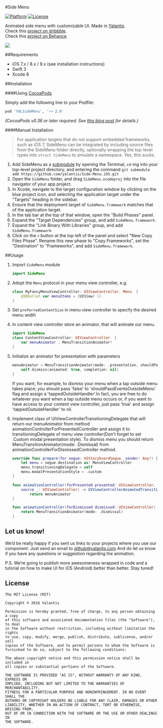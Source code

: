 #Side Menu

[![Platform](http://img.shields.io/badge/platform-iOS-blue.svg?style=flat)](http://cocoapods.org/?q=YALSideMenu)
[![License](http://img.shields.io/badge/license-MIT-green.svg?style=flat)](https://github.com/Yalantis/Side-Menu.iOS/blob/master/LICENSE)

Animated side menu with customizable UI. 
Made in <a href="https://yalantis.com/?utm_source=github"> Yalantis</a>.<br>
Check this <a href="https://dribbble.com/shots/1689922-Side-Menu-Animation?list=searches&tag=yalantis&offset=0">project on dribbble</a>.<br>
Check this <a href="https://www.behance.net/gallery/20411445/Mobile-Animations-Interactions ">project on Behance</a>.

<img src="https://d13yacurqjgara.cloudfront.net/users/125056/screenshots/1689922/events-menu_1-1-6.gif" />

##Requirements

- iOS 7.x / 8.x / 9.x (see installation instructions)
- Swift 3
- Xcode 8

##Installation

####Using [CocoaPods](http://cocoapods.org)

Simply add the following line to your Podfile:

```ruby
pod 'YALSideMenu', '~> 2.0'
```

*(CocoaPods v0.36 or later required. See [this blog post](http://blog.cocoapods.org/Pod-Authors-Guide-to-CocoaPods-Frameworks/) for details.)*

####Manual Installation

> For application targets that do not support embedded frameworks, such as iOS 7, SideMenu can be integrated by including source files from the SideMenu folder directly, optionally wrapping the top-level types into `struct SideMenu` to simulate a namespace. Yes, this sucks.

1. Add SideMenu as a [submodule](http://git-scm.com/docs/git-submodule) by opening the Terminal, `cd`-ing into your top-level project directory, and entering the command `git submodule add https://github.com/yalantis/Side-Menu.iOS.git`
2. Open the `SideMenu` folder, and drag `SideMenu.xcodeproj` into the file navigator of your app project.
3. In Xcode, navigate to the target configuration window by clicking on the blue project icon, and selecting the application target under the "Targets" heading in the sidebar.
4. Ensure that the deployment target of `SideMenu.framework` matches that of the application target.
5. In the tab bar at the top of that window, open the "Build Phases" panel.
6. Expand the "Target Dependencies" group, and add `SideMenu.framework`.
7. Expand the "Link Binary With Libraries" group, and add `SideMenu.framework`
8. Click on the `+` button at the top left of the panel and select "New Copy Files Phase". Rename this new phase to "Copy Frameworks", set the "Destination" to "Frameworks", and add `SideMenu.framework`.

##Usage

1. Import `SideMenu` module

	```swift
	import SideMenu
	```

2. Adopt the `Menu` protocol in your menu view controller, e.g.

	```swift
	class MyFancyMenuViewController: UIViewController, Menu  {
		@IBOutlet var menuItems = [UIView] ()
	}
	```

3. Set `preferredContentSize` in menu view controller to specify the desired menu width
4. In content view controller store an animator, that will animate our menu.

    ```swift
    import SideMenu
    class ContentViewController: UIViewController  {
        var menuAnimator : MenuTransitionAnimator!
    }
    ```
5. Initialize an animator for presentation with parameters

    ```swift
    menuAnimator = MenuTransitionAnimator(mode: .presentation, shouldPassEventsOutsideMenu: false) { [unowned self] in
	    self.dismiss(animated: true, completion: nil)
    }
    ```
    If you want, for example, to dismiss your menu when a tap outside menu takes place, you should pass 'false' to 'shouldPassEventsOutsideMenu' flag and assign a 'tappedOutsideHandler'.In fact, you are free to do whatever you want when a tap outside menu occurs or, if you want to have access to your content view controller, just pass 'true' and assign 'tappedOutsideHandler' to nil.
6. Implement class of UIViewControllerTransitioningDelegate that will return our menuAnimator from method animationControllerForPresentedController and assign it to transitioningDelegate of menu view controller(Don't forget to set .Custom modal presentation style). To dismiss menu you should return MenuTransitionAnimator(mode: .Dismissal) from animationControllerForDismissedController method.

    ```swift
    override func prepare(for segue: UIStoryboardSegue, sender: Any?) {
	    let menu = segue.destination as! MenuViewController
	    menu.transitioningDelegate = self
	    menu.modalPresentationStyle = .custom
    }

    func animationController(forPresented presented: UIViewController, presenting _: UIViewController,
        source _: UIViewController) -> UIViewControllerAnimatedTransitioning? {
            return menuAnimator
    }
    
    func animationController(forDismissed dismissed: UIViewController) -> UIViewControllerAnimatedTransitioning? {
        return MenuTransitionAnimator(mode: .dismissal)
    }
    ```

## Let us know!

We’d be really happy if you sent us links to your projects where you use our component. Just send an email to github@yalantis.com And do let us know if you have any questions or suggestion regarding the animation. 

P.S. We’re going to publish more awesomeness wrapped in code and a tutorial on how to make UI for iOS (Android) better than better. Stay tuned!
    
## License

	The MIT License (MIT)

	Copyright © 2016 Yalantis

	Permission is hereby granted, free of charge, to any person obtaining a copy
	of this software and associated documentation files (the "Software"), to deal
	in the Software without restriction, including without limitation the rights
	to use, copy, modify, merge, publish, distribute, sublicense, and/or sell
	copies of the Software, and to permit persons to whom the Software is
	furnished to do so, subject to the following conditions:

	The above copyright notice and this permission notice shall be included in
	all copies or substantial portions of the Software.

	THE SOFTWARE IS PROVIDED "AS IS", WITHOUT WARRANTY OF ANY KIND, EXPRESS OR
	IMPLIED, INCLUDING BUT NOT LIMITED TO THE WARRANTIES OF MERCHANTABILITY,
	FITNESS FOR A PARTICULAR PURPOSE AND NONINFRINGEMENT. IN NO EVENT SHALL THE
	AUTHORS OR COPYRIGHT HOLDERS BE LIABLE FOR ANY CLAIM, DAMAGES OR OTHER
	LIABILITY, WHETHER IN AN ACTION OF CONTRACT, TORT OR OTHERWISE, ARISING FROM,
	OUT OF OR IN CONNECTION WITH THE SOFTWARE OR THE USE OR OTHER DEALINGS IN
	THE SOFTWARE.
